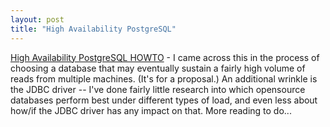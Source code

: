 ```yaml
---
layout: post
title: "High Availability PostgreSQL"
---
```




<a href="http://www.taygeta.com/ha-postgresql.xml">High Availability PostgreSQL HOWTO</a> - I came across this in the process of choosing a database that may eventually sustain a fairly high volume of reads from multiple machines. (It's for a proposal.) An additional wrinkle is the JDBC driver -- I've done fairly little research into which opensource databases perform best under different types of load, and even less about how/if the JDBC driver has any impact on that. More reading to do...


